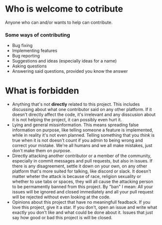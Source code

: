 # Who is welcome to cotribute
Anyone who can and/or wants to help can contribute.

### Some ways of contributing
- Bug fixing
- Implementing features
- Bug reporting
- Suggestions and ideas (especially ideas for a name)
- Asking questions
- Answering said questions, provided you know the answer

# What is forbidden
- Anything that's not **directly** related to this project. This includes discussing about what one contributor said on any other platform. If it doesn't directly affect the code, it's irrelevant and any disscusion about it is not helping the project, it can possibly even hurt it.
- Lying and general missinformation. This means spreading false information on purpose, like telling someone a feature is implemented, while in reality it's not even planned. Telling something that you *think* is true when it is not doesn't count if you admin to being wrong and correct your mistake. We're all humans and we all make mistakes, just don't make them on purpose.
- Directly attacking another contributor or a member of the community, especially in commit messages and pull requests, but also in issues. If there is any disagreement, settle it down on your own, on any other platform that's more suited for talking, like discord or slack. It doesn't matter wheter the attack is because of race, religion sexuality or whether to use tabs or spaces, they will all cause the attacking person to be permamently banned from this project. By "ban" I mean: All your issues will be ignored and closed immediately and all your pull request will be rejected without even looking at the code.
- Opinions about this project that have no meaningfull feadback. If you love this project, give it a star. If you don't, open an issue and write what exactly you don't like and what could be done about it. Issues that just say how good or bad this project is will be closed.
